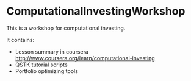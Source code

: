# ComputationalInvestingWorkshopThis is a workshop for computational investing.It contains:- Lesson summary in coursera <http://www.coursera.org/learn/computational-investing>- QSTK tutorial scripts- Portfolio optimizing tools